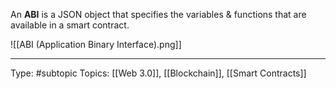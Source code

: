 An **ABI** is a JSON object that specifies the variables & functions that are available in a smart contract.

![[ABI (Application Binary Interface).png]]


___
Type: #subtopic 
Topics: [[Web 3.0]], [[Blockchain]], [[Smart Contracts]]

